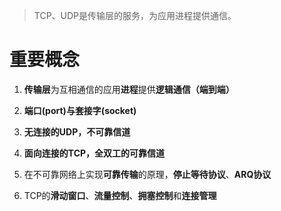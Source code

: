 > TCP、UDP是传输层的服务，为应用进程提供通信。

# 重要概念

1. **传输层**为互相通信的应用**进程**提供**逻辑通信（端到端）**

2. **端口\(port\)**与**套接字\(socket\)**

3. **无连接的UDP，不可靠信道**

4. **面向连接的TCP，全双工的可靠信道**

5. 在不可靠网络上实现**可靠传输**的原理，**停止等待协议**、**ARQ协议**

6. TCP的**滑动窗口**、**流量控制**、**拥塞控制**和**连接管理**





